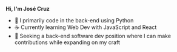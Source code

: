 **Hi, I'm José Cruz**

-  🐍 I primarily code in the back-end using Python
-  ☕ Currently learning Web Dev with JavaScript and React
-  🔴 Seeking a back-end software dev position where I can make contributions while expanding on my craft
